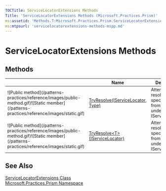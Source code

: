 ```yaml
---
TOCTitle: ServiceLocatorExtensions Methods
Title: 'ServiceLocatorExtensions Methods (Microsoft.Practices.Prism)'
ms:assetid: 'Methods.T:Microsoft.Practices.Prism.ServiceLocatorExtensions'
ms:mtpsurl: 'servicelocatorextensions-methods-mspp.md'
---
```



# ServiceLocatorExtensions Methods

## Methods

<table>

<thead>
<tr class="header">
<th> </th>
<th>Name</th>
<th>Description</th>
</tr>
</thead>
<tbody>
<tr class="odd">
<td>![Public method](/patterns-practices/reference/images/public-method.gif)![Static member](/patterns-practices/reference/images/static.gif)</td>
<td><a href="/patterns-practices/reference/servicelocatorextensions-tryresolve-method-iservicelocator-type-mspp
">TryResolve(IServiceLocator, Type)</a></td>
<td><div class="summary">
Attempts to resolve specified type from the underlying IServiceLocator.
</div></td>
</tr>
<tr class="even">
<td>![Public method](/patterns-practices/reference/images/public-method.gif)![Static member](/patterns-practices/reference/images/static.gif)</td>
<td><a href="/patterns-practices/reference/servicelocatorextensions-tryresolve-t-method-iservicelocator-mspp">TryResolve&lt;T&gt;(IServiceLocator)</a></td>
<td><div class="summary">
Attempts to resolve specified type from the underlying IServiceLocator.
</div></td>
</tr>
</tbody>
</table>

## See Also

[ServiceLocatorExtensions Class](/patterns-practices/reference/servicelocatorextensions-class-mspp)<br/>
[Microsoft.Practices.Prism Namespace](/patterns-practices/reference/mspp-namespace)<br/>
